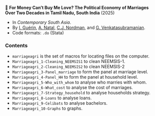 :newspaper: **For Money Can’t Buy Me Love? The Political Economy of Marriages Over Two Decades in Tamil Nadu, South India** (2025)

* In *Contemporary South Asia*.
* By [I. Guérin](https://neemsis.hypotheses.org/team/isabelle-guerin), [A. Natal](https://neemsis.hypotheses.org/team/arnaud-natal), [C.J. Nordman](https://neemsis.hypotheses.org/team/christophe-jalil-nordman), and [G. Venkatasubramanian](https://neemsis.hypotheses.org/team/g-venkatasubramanian).
* Code formats: `.do` (Stata)

### Contents

* `marriageagri`  is the set of macros for locating files on the computer.
* `Marriageagri_1-Cleaning_NEEMSIS1` to clean NEEMSIS-1.
* `Marriageagri_2-Cleaning_NEEMSIS2` to clean NEEMSIS-2
* `Marriageagri_3-Panel_marriage` to form the panel at marriage level.
* `Marriageagri_4-Panel_HH` to form the panel at household level.
* `Marriageagri_5-Who_with_whom` to analyse who marries with whom.
* `Marriageagri_6-What_cost` to analyse the cost of marriages.
* `Marriageagri_7-Strategy_household` to analyse households strategy.
* `Marriageagri_8-Loans` to analyse loans.
* `Marriageagri_9-Celibats` to analyse bachelors.
* `Marriageagri_10-Graphs` to graphs.